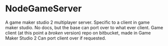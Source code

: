 # NodeGameServer

A game maker studio 2 multiplayer server. Specific to a client in game maker studio.
No docs, but the base can port over to what ever client.
Game client (at this point a *broken* version) repo on bitbucket, made in Game Maker Studio 2
Can port client over if requested.
